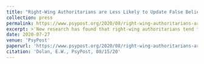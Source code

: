 ```yaml
---
title: "Right-Wing Authoritarians are Less Likely to Update False Beliefs after Corrective Feedback"
collection: press
permalink: https://www.psypost.org/2020/08/right-wing-authoritarians-are-less-likely-to-update-false-beliefs-after-corrective-feedback-study-finds-57674
excerpt: >'New research has found that right-wing authoritarians tend to be less successful at correcting erroneous beliefs than others. The study, published in Psychonomic Bulletin & Review, provides evidence that cognitive factors, such as a general aversion to new information, are related authoritarian attitudes.'
date: 2020-07-27
venue: 'PsyPost'
paperurl: 'https://www.psypost.org/2020/08/right-wing-authoritarians-are-less-likely-to-update-false-beliefs-after-corrective-feedback-study-finds-57674'
citation: 'Dolan, E.W., PsyPost, 08/15/20'
---
```

 
